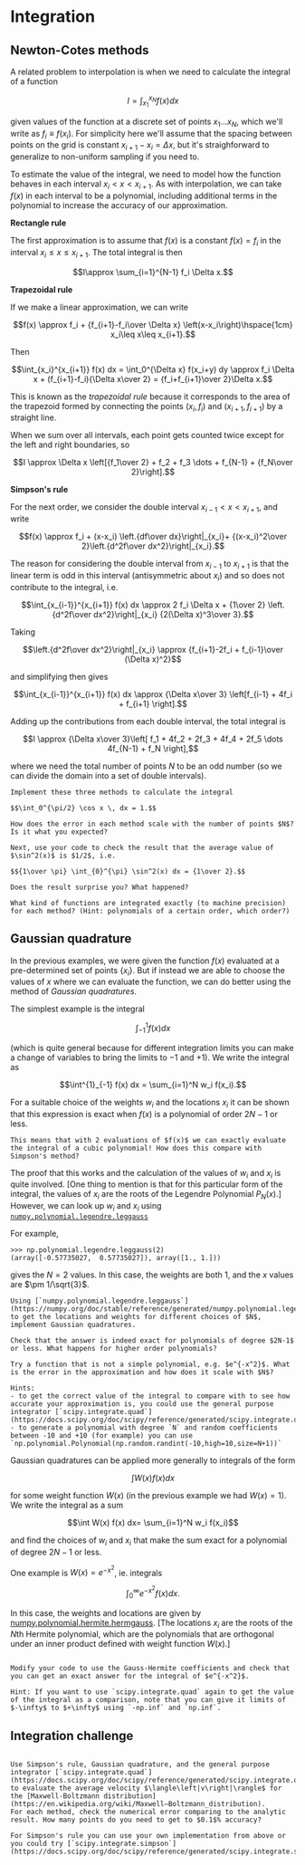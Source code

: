 # Integration

## Newton-Cotes methods

A related problem to interpolation is when we need to calculate the integral of a function 

$$I = \int_{x_1}^{x_N} f(x) dx$$

given values of the function at a discrete set of points $x_1\dots x_N$, which we'll write as $f_i\equiv f(x_i)$. For simplicity here we'll assume that the spacing between points on the grid is constant $x_{i+1}-x_i = \Delta x$, but it's straighforward to generalize to non-uniform sampling if you need to.

To estimate the value of the integral, we need to model how the function behaves in each interval $x_i<x<x_{i+1}$. As with interpolation, we can take $f(x)$ in each interval to be a polynomial, including additional terms in the polynomial to increase the accuracy of our approximation. 

**Rectangle rule**

The first approximation is to assume that $f(x)$ is a constant $f(x)=f_i$ in the interval $x_i\leq x\leq x_{i+1}$. The total integral is then

$$I\approx \sum_{i=1}^{N-1} f_i \Delta x.$$


**Trapezoidal rule**

If we make a linear approximation, we can write 

$$f(x) \approx f_i + {f_{i+1}-f_i\over \Delta x} \left(x-x_i\right)\hspace{1cm} x_i\leq x\leq x_{i+1}.$$

Then 

$$\int_{x_i}^{x_{i+1}} f(x) dx =  \int_0^{\Delta x} f(x_i+y) dy \approx f_i \Delta x + (f_{i+1}-f_i){\Delta x\over 2}  = {f_i+f_{i+1}\over 2}\Delta x.$$

This is known as the *trapezoidal rule* because it corresponds to the area of the trapezoid formed by connecting the points $(x_i,f_i)$ and $(x_{i+1}, f_{i+1})$ by a straight line.

When we sum over all intervals, each point gets counted twice except for the left and right boundaries, so

$$I \approx \Delta x \left[{f_1\over 2} + f_2 + f_3 \dots + f_{N-1} + {f_N\over 2}\right].$$


**Simpson's rule**

For the next order, we consider the double interval $x_{i-1}<x<x_{i+1}$, and write
 
$$f(x) \approx f_i + (x-x_i) \left.{df\over dx}\right|_{x_i}+ {(x-x_i)^2\over 2}\left.{d^2f\over dx^2}\right|_{x_i}.$$

The reason for considering the double interval from $x_{i-1}$ to $x_{i+1}$ is that the linear term is odd in this interval (antisymmetric about $x_i$) and so does not contribute to the integral, i.e.

$$\int_{x_{i-1}}^{x_{i+1}} f(x) dx \approx 2 f_i \Delta x + {1\over 2} \left.{d^2f\over dx^2}\right|_{x_i} {2(\Delta x)^3\over 3}.$$

Taking 

$$\left.{d^2f\over dx^2}\right|_{x_i} \approx {f_{i+1}-2f_i + f_{i-1}\over (\Delta x)^2}$$

and simplifying then gives

$$\int_{x_{i-1}}^{x_{i+1}} f(x) dx \approx {\Delta x\over 3} \left[f_{i-1} + 4f_i + f_{i+1} \right].$$

Adding up the contributions from each double interval, the total integral is

$$I \approx {\Delta x\over 3}\left[ f_1 + 4f_2 + 2f_3 + 4f_4 + 2f_5 \dots 4f_{N-1} + f_N \right],$$

where we need the total number of points $N$ to be an odd number (so we can divide the domain into a set of double intervals).


```{admonition} Exercise: Newton-Cotes
Implement these three methods to calculate the integral 

$$\int_0^{\pi/2} \cos x \, dx = 1.$$

How does the error in each method scale with the number of points $N$? Is it what you expected?

Next, use your code to check the result that the average value of $\sin^2(x)$ is $1/2$, i.e.

$${1\over \pi} \int_{0}^{\pi} \sin^2(x) dx = {1\over 2}.$$

Does the result surprise you? What happened?
```

```{admonition} Follow up exercise:
What kind of functions are integrated exactly (to machine precision) for each method? (Hint: polynomials of a certain order, which order?)
```

## Gaussian quadrature

In the previous examples, we were given the function $f(x)$ evaluated at a pre-determined set of points $\{ x_i\}$. But if instead we are able to choose the values of $x$ where we can evaluate the function, we can do better using the method of *Gaussian quadratures*. 

The simplest example is the integral

$$\int^{1}_{-1} f(x) dx$$ 

(which is quite general because for different integration limits you can make a change of variables to bring the limits to $-1$ and $+1$). We write the integral as

$$\int^{1}_{-1} f(x) dx = \sum_{i=1}^N w_i f(x_i).$$

For a suitable choice of the weights $w_i$ and the locations $x_i$ it can be shown that this expression is exact when $f(x)$ is a polynomial of order $2N-1$ or less. 

```{admonition} Question
This means that with 2 evaluations of $f(x)$ we can exactly evaluate the integral of a cubic polynomial! How does this compare with Simpson's method?
```

The proof that this works and the calculation of the values of $w_i$ and $x_i$ is quite involved. [One thing to mention is that for this particular form of the integral, the values of $x_i$ are the roots of the Legendre Polynomial $P_N(x)$.] However, we can look up $w_i$ and $x_i$ using [`numpy.polynomial.legendre.leggauss`](https://numpy.org/doc/stable/reference/generated/numpy.polynomial.legendre.leggauss.html)

For example, 

```
>>> np.polynomial.legendre.leggauss(2)
(array([-0.57735027,  0.57735027]), array([1., 1.]))
```

gives the $N=2$ values. In this case, the weights are both 1, and the $x$ values are $\pm 1/\sqrt{3}$. 


```{admonition} Exercise: Gaussian quadrature
Using [`numpy.polynomial.legendre.leggauss`](https://numpy.org/doc/stable/reference/generated/numpy.polynomial.legendre.leggauss.html)
to get the locations and weights for different choices of $N$, implement Gaussian quadratures. 

Check that the answer is indeed exact for polynomials of degree $2N-1$ or less. What happens for higher order polynomials? 

Try a function that is not a simple polynomial, e.g. $e^{-x^2}$. What is the error in the approximation and how does it scale with $N$?

Hints: 
- to get the correct value of the integral to compare with to see how accurate your approximation is, you could use the general purpose integrator [`scipy.integrate.quad`](https://docs.scipy.org/doc/scipy/reference/generated/scipy.integrate.quad.html)
- to generate a polynomial with degree `N` and random coefficients between -10 and +10 (for example) you can use
`np.polynomial.Polynomial(np.random.randint(-10,high=10,size=N+1))`
```

Gaussian quadratures can be applied more generally to integrals of the form

$$\int W(x) f(x) dx$$

for some weight function $W(x)$ (in the previous example we had $W(x)=1$). We write the integral as a sum  

$$\int W(x) f(x) dx= \sum_{i=1}^N w_i f(x_i)$$

and find the choices of $w_i$ and $x_i$ that make the sum exact for a polynomial of degree $2N-1$ or less.

One example is $W(x)=e^{-x^2}$, ie. integrals

$$\int_0^\infty e^{-x^2} f(x) dx.$$

In this case, the weights and locations are given by [numpy.polynomial.hermite.hermgauss](https://numpy.org/doc/stable/reference/generated/numpy.polynomial.hermite.hermgauss.html). [The locations $x_i$ are the roots of the $N$th Hermite polynomial, which are the polynomials that are orthogonal under an inner product defined with weight function $W(x)$.]


```{admonition} Exercise: Gauss-Hermite

Modify your code to use the Gauss-Hermite coefficients and check that you can get an exact answer for the integral of $e^{-x^2}$.

Hint: If you want to use `scipy.integrate.quad` again to get the value of the integral as a comparison, note that you can give it limits of $-\infty$ to $+\infty$ using `-np.inf` and `np.inf`.
```

## Integration challenge

```{admonition} Exercise: Average velocity of the Maxwell-Boltzmann distribution.

Use Simpson's rule, Gaussian quadrature, and the general purpose integrator [`scipy.integrate.quad`](https://docs.scipy.org/doc/scipy/reference/generated/scipy.integrate.quad.html) to evaluate the average velocity $\langle\left|v\right|\rangle$ for the [Maxwell-Boltzmann distribution](https://en.wikipedia.org/wiki/Maxwell–Boltzmann_distribution).
For each method, check the numerical error comparing to the analytic result. How many points do you need to get to $0.1$% accuracy?

For Simpson's rule you can use your own implementation from above or you could try [`scipy.integrate.simpson`](https://docs.scipy.org/doc/scipy/reference/generated/scipy.integrate.simpson.html)).
```









